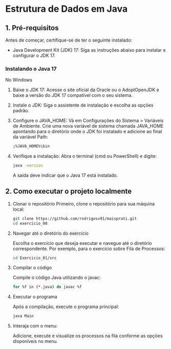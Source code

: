 # Estrutura de Dados em Java
## 1. Pré-requisitos
Antes de começar, certifique-se de ter o seguinte instalado:
- Java Development Kit (JDK) 17: Siga as instruções abaixo para instalar e configurar o JDK 17.
### Instalando o Java 17
No Windows
1. Baixe o JDK 17:
   Acesse o site oficial da Oracle ou o AdoptOpenJDK e baixe a versão do JDK 17 compatível com o seu sistema.

2. Instale o JDK:
   Siga o assistente de instalação e escolha as opções padrão.

3. Configure o JAVA_HOME:
   Vá em Configurações do Sistema > Variáveis de Ambiente. Crie uma nova variável de sistema chamada JAVA_HOME apontando para o diretório onde o JDK foi instalado e adicione ao final da variável Path:
    ```bash
    ;%JAVA_HOME%\bin 
    ```
4. Verifique a instalação:
   Abra o terminal (cmd ou PowerShell) e digite:
    ```bash
    java -version
    ```
   A saída deve indicar que o Java 17 está instalado.

## 2. Como executar o projeto localmente
1. Clonar o repositório
   Primeiro, clone o repositório para sua máquina local:

    ```bash
    git clone https://github.com/rodrigosv91/maisprati.git
    cd exercicio_08
    ```
2. Navegar até o diretório do exercício

   Escolha o exercício que deseja executar e navegue até o diretório correspondente. Por exemplo, para o exercício sobre Fila de Processos:

    ```bash
    cd Exercicio_01/src
    ```
3. Compilar o código

   Compile o código Java utilizando o javac:
    ```bash
    for %f in (*.java) do javac %f
    ```
4. Executar o programa

   Após a compilação, execute o programa principal:
    ```bash
    java Main
    ```

5. Interaja com o menu:

   Adicione, execute e visualize os processos na fila conforme as opções disponíveis no menu.